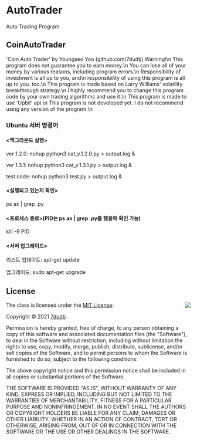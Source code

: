 # AutoTrader
Auto Trading Program

## CoinAutoTrader
'Coin Auto Trader' by Youngseo Yoo (github.com/7dudtj)
Warning!\n
This program does not guarantee you to earn money.\n
You can lose all of your money by various reasons, including program errors.\n
Responsibility of investment is all up to you, and\n
responsibility of using this program is all up to you. too.\n
This program is made based on Larry Williams' volatility breakthrough strategy.\n
I highly recommend you to change this program code by your own trading algorithms and use it.\n
This program is made to use 'Upbit' api.\n
This program is not developed yet. I do not recommend using any version of the program.\n

### Ubuntu 서버 명령어

#### <백그라운드 실행>

ver 1.2.0: nohup python3 cat_v.1.2.0.py > output.log &

ver 1.3.1: nohup python3 cat_v.1.3.1.py > output.log &
 
test code: nohup python3 test.py > output.log &

 
#### <실행되고 있는지 확인> 

ps ax | grep .py
 

#### <프로세스 종료>(PID는 ps ax | grep .py를 했을때 확인 가능)

kill -9 PID

#### <서버 업그레이드>

리스트 업데이트: apt-get update 

업그레이드: sudo apt-get upgrade

## License

<img align="right" src="http://opensource.org/trademarks/opensource/OSI-Approved-License-100x137.png">

The class is licensed under the [MIT License](http://opensource.org/licenses/MIT):

Copyright &copy; 2021 [7dudtj](https://github.com/7dudtj).

Permission is hereby granted, free of charge, to any person obtaining a copy of this software and associated documentation files (the "Software"), to deal in the Software without restriction, including without limitation the rights to use, copy, modify, merge, publish, distribute, sublicense, and/or sell copies of the Software, and to permit persons to whom the Software is furnished to do so, subject to the following conditions:

The above copyright notice and this permission notice shall be included in all copies or substantial portions of the Software.

THE SOFTWARE IS PROVIDED "AS IS", WITHOUT WARRANTY OF ANY KIND, EXPRESS OR IMPLIED, INCLUDING BUT NOT LIMITED TO THE WARRANTIES OF MERCHANTABILITY, FITNESS FOR A PARTICULAR PURPOSE AND NONINFRINGEMENT. IN NO EVENT SHALL THE AUTHORS OR COPYRIGHT HOLDERS BE LIABLE FOR ANY CLAIM, DAMAGES OR OTHER LIABILITY, WHETHER IN AN ACTION OF CONTRACT, TORT OR OTHERWISE, ARISING FROM, OUT OF OR IN CONNECTION WITH THE SOFTWARE OR THE USE OR OTHER DEALINGS IN THE SOFTWARE.
